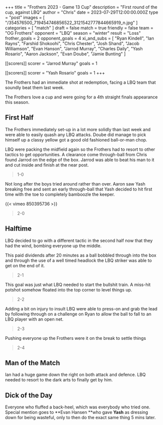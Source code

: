 +++
title = "Frothers 2023 - Game 13 Cup"
description = "First round of the cup, against LBQ"
author = "Chris"
date = 2023-07-29T12:00:00.000Z
type = "post"
images = [ "/354576500_719454746856522_3121542777844665919_n.jpg" ]
categories = [ "match" ]
draft = false
match = true
friendly = false
team = "OG Frothers"
opponent = "LBQ"
season = "winter"
result = "Loss"
frother_goals = 2
opponent_goals = 4
xi_and_subs = [
  "Ryan Kindell",
  "Ian Rayns",
  "Farshid Shokoohi",
  "Chris Chester",
  "Josh Shand",
  "Jacob Williamson",
  "Evan Hanson",
  "Jarrod Murray",
  "Charles Daily",
  "Yash Rosario",
  "Aaron Jackson",
  "Evan Doube",
  "Jamie Bunting"
]

[[scorers]]
scorer = "Jarrod Murray"
goals = 1

[[scorers]]
scorer = "Yash Rosario"
goals = 1
+++

The Frothers had an immediate shot at redemption, facing a LBQ team that soundly beat them last week.

The Frothers love a cup and were going for a 4th straight finals appearance this season.

## First Half

The Frothers immediately set-up in a lot more solidly than last week and were able to easily quash any LBQ attacks. Doube did manage to pick himself up a classy yellow got a good old fashioned ball-or-man chop.

LBQ were packing the midfield again so the Frothers had to resort to other tactics to get opportunities. A clearance come through-ball from Chris found Jarrod on the edge of the box. Jarrod was able to beat his man to it and cut inside and finish at the near post.

> 1-0

Not long after the boys tried around rather than over. Aaron saw Yash breaking free and sent an early through-ball that Yash decided to hit first time with the toe to completely bamboozle the keeper.

{{< vimeo 850395736 >}}

> 2-0

## Halftime

LBQ decided to go with a different tactic in the second half now that they had the wind, bombing everyone up the middle.

This paid dividends after 20 minutes as a ball bobbled through into the box and through the use of a well timed headlock the LBQ striker was able to get on the end of it.

> 2-1 

This goal was just what LBQ needed to start the bullshit train. A miss-hit potshot somehow floated into the top corner to level things up.

> 2-2

Adding a bit on injury to insult LBQ were able to press-on and grab the lead by following through on a challenge on Ryan to allow the ball to fall to an LBQ player with an open net.

> 2-3

Pushing everyone up the Frothers were it on the break to settle things

> 2-4

## Man of the Match

Ian had a huge game down the right on both attack and defence. LBQ needed to resort to the dark arts to finally get by him.

## Dick of the Day

Everyone who fluffed a back-heel, which was everybody who tried one. Special mention goes to **Evan Hansen **who gave **Yash** as dressing down for being wasteful, only to then do the exact same thing 5 mins later.
